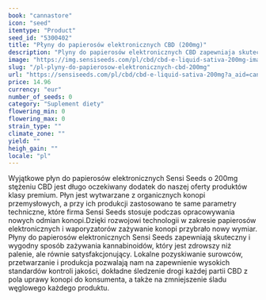 ```yaml
---
book: "cannastore"
icon: "seed"
itemtype: "Product"
seed_id: "5300402"
title: "Płyny do papierosów elektronicznych CBD (200mg)"
description: "Plyny do papierosów elektronicznych CBD zapewniaja skuteczny sposób zazywania kannabinoidów, który jest zdrowszy niz palenie, ale równie satysfakcjonujacy."
image: "https://img.sensiseeds.com/pl/cbd/cbd-e-liquid-sativa-200mg-image.png"
slug: "/pl-plyny-do-papierosow-elektronicznych-cbd-200mg"
url: "https://sensiseeds.com/pl/cbd/cbd-e-liquid-sativa-200mg?a_aid=cannastore"
price: 14.96
currency: "eur"
number_of_seeds: 0
category: "Suplement diety"
flowering_min: 0
flowering_max: 0
strain_type: ""
climate_zone: ""
yield: ""
heigh_gain: ""
locale: "pl"
---
```

Wyjątkowe płyn do papierosów elektronicznych Sensi Seeds o 200mg stężeniu CBD jest długo oczekiwany dodatek do naszej oferty produktów klasy premium. Płyn jest wytwarzane z organicznych konopi przemysłowych, a przy ich produkcji zastosowano te same parametry techniczne, które firma Sensi Seeds stosuje podczas opracowywania nowych odmian konopi.Dzięki rozwojowi technologii w zakresie papierosów elektronicznych i waporyzatorów zażywanie konopi przybrało nowy wymiar. Płyny do papierosów elektronicznych Sensi Seeds zapewniają skuteczny i wygodny sposób zażywania kannabinoidów, który jest zdrowszy niż palenie, ale równie satysfakcjonujący. Lokalne pozyskiwanie surowców, przetwarzanie i produkcja pozwalają nam na zapewnienie wysokich standardów kontroli jakości, dokładne śledzenie drogi każdej partii CBD z pola uprawy konopi do konsumenta, a także na zmniejszenie śladu węglowego każdego produktu.
